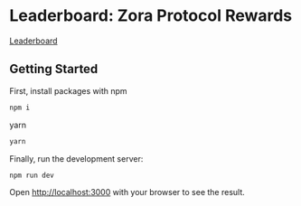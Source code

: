 # Leaderboard: Zora Protocol Rewards

[Leaderboard](https://leaderboard.onchainmagic.xyz)

## Getting Started

First, install packages with
npm

```bash
npm i
```

yarn

```bash
yarn
```

Finally, run the development server:

```bash
npm run dev
```

Open [http://localhost:3000](http://localhost:3000) with your browser to see the result.

